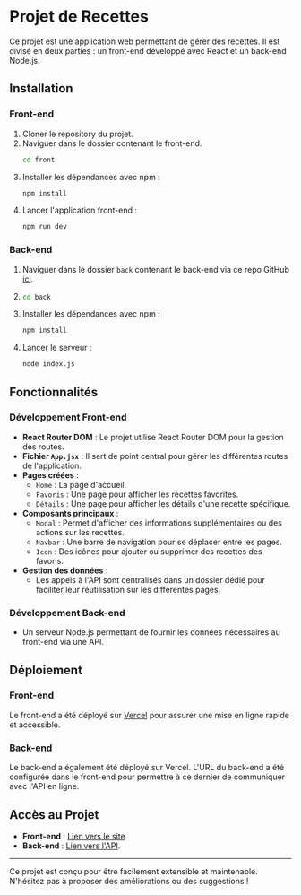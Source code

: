 # Projet de Recettes

Ce projet est une application web permettant de gérer des recettes. Il est divisé en deux parties : un front-end développé avec React et un back-end Node.js.

## Installation

### Front-end

1. Cloner le repository du projet.
2. Naviguer dans le dossier contenant le front-end.
   ```bash
   cd front
   ```
3. Installer les dépendances avec npm :
   ```bash
   npm install
   ```
4. Lancer l'application front-end :
   ```bash
   npm run dev
   ```

### Back-end

1. Naviguer dans le dossier `back` contenant le back-end via ce repo GitHub [ici](https://github.com/MarvinDlls/back.git).   

2. ```bash
   cd back
   ```
3. Installer les dépendances avec npm :
   ```bash
   npm install
   ```
4. Lancer le serveur :
   ```bash
   node index.js
   ```

## Fonctionnalités

### Développement Front-end
- **React Router DOM** : Le projet utilise React Router DOM pour la gestion des routes.
- **Fichier `App.jsx`** : Il sert de point central pour gérer les différentes routes de l'application.
- **Pages créées** :
  - `Home` : La page d'accueil.
  - `Favoris` : Une page pour afficher les recettes favorites.
  - `Détails` : Une page pour afficher les détails d'une recette spécifique.
- **Composants principaux** :
  - `Modal` : Permet d'afficher des informations supplémentaires ou des actions sur les recettes.
  - `Navbar` : Une barre de navigation pour se déplacer entre les pages.
  - `Icon` : Des icônes pour ajouter ou supprimer des recettes des favoris.
- **Gestion des données** :
  - Les appels à l'API sont centralisés dans un dossier dédié pour faciliter leur réutilisation sur les différentes pages.

### Développement Back-end
- Un serveur Node.js permettant de fournir les données nécessaires au front-end via une API.

## Déploiement

### Front-end
Le front-end a été déployé sur [Vercel](https://vercel.com/) pour assurer une mise en ligne rapide et accessible.

### Back-end
Le back-end a également été déployé sur Vercel. L'URL du back-end a été configurée dans le front-end pour permettre à ce dernier de communiquer avec l'API en ligne.

## Accès au Projet
- **Front-end** : [Lien vers le site](https://projet-ecf-marvin.vercel.app/)
- **Back-end** : [Lien vers l'API](https://back-eynq.vercel.app/api/infos/).

---

Ce projet est conçu pour être facilement extensible et maintenable. N'hésitez pas à proposer des améliorations ou des suggestions !